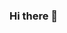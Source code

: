 ### Hi there 👋

<!--
** olivier-geiger/olivier-geiger** is a ✨ _special_ ✨ repository because its `README.md` (this file) appears on your GitHub profile.

Here are some ideas to get you started:

- 🔭 I’m currently working on a ecommerce with MERN Stack
- 🌱 I’m currently learning NextJS.

My skills:

HTML / CSS / SASS
JavaScript TypeScript ( currently learning )

React / Redux /NextJS
Vue / Vuex / NuxtJS

NodeJS / MongoDB( currently learning )
Firebase /  Firestore

Bootstrap 5
TailwindCSS
-->

